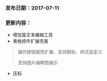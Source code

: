 ### 发布日期：2017-07-11

### 更新内容：

* 增加富文本编辑工具
* 表格控件扩展完善

> 操作按钮属性扩展，支持图标、样式自定义
>
> 支持图片缩略图展示

* 压标



